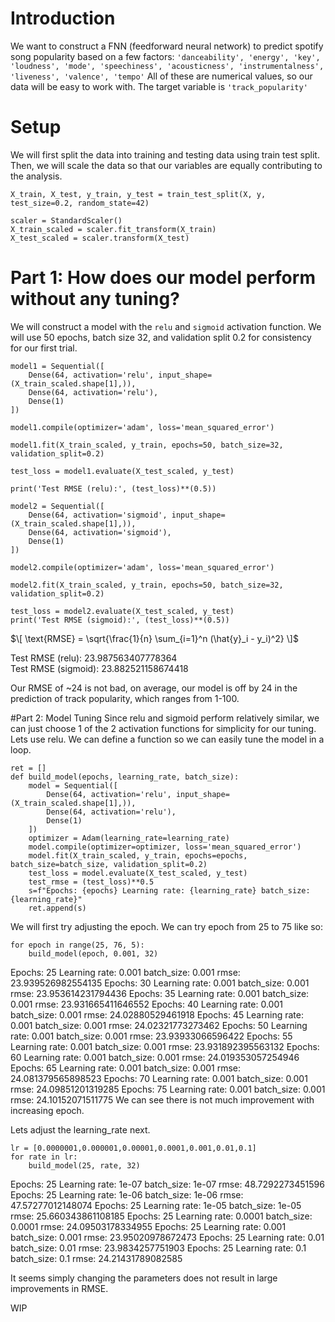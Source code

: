 # Introduction
We want to construct a FNN (feedforward neural network) to predict spotify song popularity based on a few factors:
```'danceability', 'energy', 'key', 'loudness', 'mode', 'speechiness', 'acousticness', 'instrumentalness', 'liveness', 'valence', 'tempo'```
All of these are numerical values, so our data will be easy to work with. 
The target variable is ```'track_popularity'```

# Setup
We will first split the data into training and testing data using train test split. Then, we will scale the data so that our variables are equally contributing to the analysis.
```
X_train, X_test, y_train, y_test = train_test_split(X, y, test_size=0.2, random_state=42)

scaler = StandardScaler()
X_train_scaled = scaler.fit_transform(X_train)
X_test_scaled = scaler.transform(X_test)
```

# Part 1: How does our model perform without any tuning?
We will construct a model with the ```relu``` and ```sigmoid``` activation function. We will use 50 epochs, batch size 32, and validation split 0.2 for consistency for our first trial.
```
model1 = Sequential([
    Dense(64, activation='relu', input_shape=(X_train_scaled.shape[1],)),
    Dense(64, activation='relu'),
    Dense(1) 
])

model1.compile(optimizer='adam', loss='mean_squared_error')

model1.fit(X_train_scaled, y_train, epochs=50, batch_size=32, validation_split=0.2)

test_loss = model1.evaluate(X_test_scaled, y_test)

print('Test RMSE (relu):', (test_loss)**(0.5))

model2 = Sequential([
    Dense(64, activation='sigmoid', input_shape=(X_train_scaled.shape[1],)),
    Dense(64, activation='sigmoid'),
    Dense(1) 
])

model2.compile(optimizer='adam', loss='mean_squared_error')

model2.fit(X_train_scaled, y_train, epochs=50, batch_size=32, validation_split=0.2)

test_loss = model2.evaluate(X_test_scaled, y_test)
print('Test RMSE (sigmoid):', (test_loss)**(0.5))
```
$\[
\text{RMSE} = \sqrt{\frac{1}{n} \sum_{i=1}^n (\hat{y}_i - y_i)^2}
\]$


Test RMSE (relu): 23.987563407778364\
Test RMSE (sigmoid): 23.882521158674418

Our RMSE of ~24 is not bad, on average, our model is off by 24 in the prediction of track popularity, which ranges from 1-100. 

#Part 2: Model Tuning
Since relu and sigmoid perform relatively similar, we can just choose 1 of the 2 activation functions for simplicity for our tuning. Lets use relu. 
We can define a function so we can easily tune the model in a loop.

```
ret = []
def build_model(epochs, learning_rate, batch_size):
    model = Sequential([
        Dense(64, activation='relu', input_shape=(X_train_scaled.shape[1],)),
        Dense(64, activation='relu'),
        Dense(1) 
    ])
    optimizer = Adam(learning_rate=learning_rate)
    model.compile(optimizer=optimizer, loss='mean_squared_error')
    model.fit(X_train_scaled, y_train, epochs=epochs, batch_size=batch_size, validation_split=0.2)
    test_loss = model.evaluate(X_test_scaled, y_test)
    test_rmse = (test_loss)**0.5
    s=f"Epochs: {epochs} Learning rate: {learning_rate} batch_size: {learning_rate}"
    ret.append(s)

```

We will first try adjusting the epoch. We can try epoch from 25 to 75 like so:
```
for epoch in range(25, 76, 5):
    build_model(epoch, 0.001, 32)
```
Epochs: 25 Learning rate: 0.001 batch_size: 0.001 rmse: 23.939526982554135
Epochs: 30 Learning rate: 0.001 batch_size: 0.001 rmse: 23.953614231794436
Epochs: 35 Learning rate: 0.001 batch_size: 0.001 rmse: 23.931665411646552
Epochs: 40 Learning rate: 0.001 batch_size: 0.001 rmse: 24.02880529461918
Epochs: 45 Learning rate: 0.001 batch_size: 0.001 rmse: 24.02321773273462
Epochs: 50 Learning rate: 0.001 batch_size: 0.001 rmse: 23.93933066596422
Epochs: 55 Learning rate: 0.001 batch_size: 0.001 rmse: 23.931892395563132
Epochs: 60 Learning rate: 0.001 batch_size: 0.001 rmse: 24.019353057254946
Epochs: 65 Learning rate: 0.001 batch_size: 0.001 rmse: 24.081379565898523
Epochs: 70 Learning rate: 0.001 batch_size: 0.001 rmse: 24.09851201319285
Epochs: 75 Learning rate: 0.001 batch_size: 0.001 rmse: 24.10152071511775
We can see there is not much improvement with increasing epoch. 

Lets adjust the learning_rate next.

```
lr = [0.0000001,0.000001,0.00001,0.0001,0.001,0.01,0.1]
for rate in lr:
    build_model(25, rate, 32)
```


Epochs: 25 Learning rate: 1e-07 batch_size: 1e-07 rmse: 48.7292273451596
Epochs: 25 Learning rate: 1e-06 batch_size: 1e-06 rmse: 47.57277012148074
Epochs: 25 Learning rate: 1e-05 batch_size: 1e-05 rmse: 25.660343861108185
Epochs: 25 Learning rate: 0.0001 batch_size: 0.0001 rmse: 24.09503178334955
Epochs: 25 Learning rate: 0.001 batch_size: 0.001 rmse: 23.95020978672473
Epochs: 25 Learning rate: 0.01 batch_size: 0.01 rmse: 23.9834257751903
Epochs: 25 Learning rate: 0.1 batch_size: 0.1 rmse: 24.21431789082585

It seems simply changing the parameters does not result in large improvements in RMSE.  

WIP

